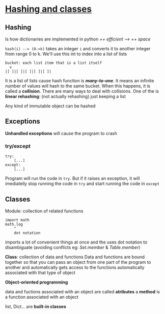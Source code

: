# [Hashing and classes]()

## Hashing
Is how dictionaries are implemented in python
_++ efficient --> ++ space_


`hash(i) --> (0->k)`
takes an integer `i` and converts it to another integer from range 0 to k. We'll use this int to index into a list of lists
```
bucket: each list item that is a list itself
  v
|[ ]|[ ]|[ ]|[ ]|[ ]|
```

It is a list of lists cause hash function is **_many-to-one_**. It means an infinite number of values will hash to the same bucket. When this happens, it is called a **collision**.
There are many ways to deal with collisions. One of the is **linear rehashing**: (not actually rehashing) just keeping a list

Any kind of immutable object can be hashed


## Exceptions
**Unhandled exceptions** will cause the program to crash

### try/except
```
try:
    [...]
except:
    [...]
```
Program will run the code in `try`. But if it raises an exception, it will imediatelly stop running the code in `try` and start running the code in `except`

## Classes
Module: collection of related functions
```
import math
math.log
    ^
    dot notation
```
imports a lot of convenient things at once and the uses dot notation to disambiguate (avoiding conflicts eg: _Set.member_ & _Table.member_)

**Class**: collection of data and functions
Data and functions are bound together so that you can pass an object from one part of the program to another and automatically gets access to the functions automatically associated with that type of object

**Object-oriented programming**

data and fuctions associated with an object are called **atributes**
a **method** is a function associated with an object

list, Dict... are **built-in classes**